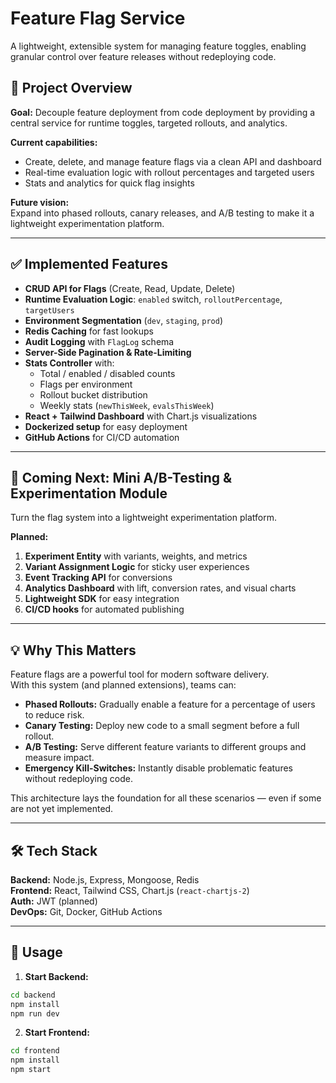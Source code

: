 # Feature Flag Service

A lightweight, extensible system for managing feature toggles, enabling granular control over feature releases without redeploying code.

## 📌 Project Overview

**Goal:** Decouple feature deployment from code deployment by providing a central service for runtime toggles, targeted rollouts, and analytics.

**Current capabilities:**  
- Create, delete, and manage feature flags via a clean API and dashboard  
- Real-time evaluation logic with rollout percentages and targeted users  
- Stats and analytics for quick flag insights  

**Future vision:**  
Expand into phased rollouts, canary releases, and A/B testing to make it a lightweight experimentation platform.

---

## ✅ Implemented Features

- **CRUD API for Flags** (Create, Read, Update, Delete)  
- **Runtime Evaluation Logic**: `enabled` switch, `rolloutPercentage`, `targetUsers`  
- **Environment Segmentation** (`dev`, `staging`, `prod`)  
- **Redis Caching** for fast lookups  
- **Audit Logging** with `FlagLog` schema  
- **Server-Side Pagination & Rate-Limiting**  
- **Stats Controller** with:
  - Total / enabled / disabled counts
  - Flags per environment
  - Rollout bucket distribution
  - Weekly stats (`newThisWeek`, `evalsThisWeek`)  
- **React + Tailwind Dashboard** with Chart.js visualizations  
- **Dockerized setup** for easy deployment  
- **GitHub Actions** for CI/CD automation

---

## 🧪 Coming Next: Mini A/B-Testing & Experimentation Module

Turn the flag system into a lightweight experimentation platform.

**Planned:**
1. **Experiment Entity** with variants, weights, and metrics  
2. **Variant Assignment Logic** for sticky user experiences  
3. **Event Tracking API** for conversions  
4. **Analytics Dashboard** with lift, conversion rates, and visual charts  
5. **Lightweight SDK** for easy integration  
6. **CI/CD hooks** for automated publishing

---

## 💡 Why This Matters

Feature flags are a powerful tool for modern software delivery.  
With this system (and planned extensions), teams can:

- **Phased Rollouts:** Gradually enable a feature for a percentage of users to reduce risk.  
- **Canary Testing:** Deploy new code to a small segment before a full rollout.  
- **A/B Testing:** Serve different feature variants to different groups and measure impact.  
- **Emergency Kill-Switches:** Instantly disable problematic features without redeploying code.  

This architecture lays the foundation for all these scenarios — even if some are not yet implemented.

---

## 🛠 Tech Stack

**Backend:** Node.js, Express, Mongoose, Redis  
**Frontend:** React, Tailwind CSS, Chart.js (`react-chartjs-2`)  
**Auth:** JWT (planned)  
**DevOps:** Git, Docker, GitHub Actions

---

## 🚀 Usage

1. **Start Backend:**
```bash
cd backend
npm install
npm run dev
```

2. **Start Frontend:**
```bash
cd frontend
npm install
npm start

